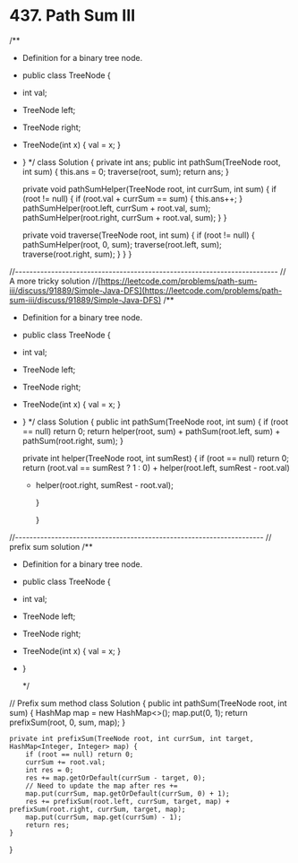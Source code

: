 # 437. Path Sum III

/\*\*

* Definition for a binary tree node.
* public class TreeNode {
* int val;
* TreeNode left;
* TreeNode right;
* TreeNode\(int x\) { val = x; }
* } \*/ class Solution { private int ans; public int pathSum\(TreeNode root, int sum\) { this.ans = 0; traverse\(root, sum\); return ans; }

  private void pathSumHelper\(TreeNode root, int currSum, int sum\) { if \(root != null\) { if \(root.val + currSum == sum\) { this.ans++; } pathSumHelper\(root.left, currSum + root.val, sum\); pathSumHelper\(root.right, currSum + root.val, sum\); } }

  private void traverse\(TreeNode root, int sum\) { if \(root != null\) { pathSumHelper\(root, 0, sum\); traverse\(root.left, sum\); traverse\(root.right, sum\); } } }

//------------------------------------------------------------------------- // A more tricky solution //[https://leetcode.com/problems/path-sum-iii/discuss/91889/Simple-Java-DFS](https://leetcode.com/problems/path-sum-iii/discuss/91889/Simple-Java-DFS) /\*\*

* Definition for a binary tree node.
* public class TreeNode {
* int val;
* TreeNode left;
* TreeNode right;
* TreeNode\(int x\) { val = x; }
* } \*/ class Solution { public int pathSum\(TreeNode root, int sum\) { if \(root == null\) return 0; return helper\(root, sum\) + pathSum\(root.left, sum\) + pathSum\(root.right, sum\); }

  private int helper\(TreeNode root, int sumRest\) { if \(root == null\) return 0; return \(root.val == sumRest ? 1 : 0\) + helper\(root.left, sumRest - root.val\)

  * helper\(root.right, sumRest - root.val\);

    }

    }

//--------------------------------------------------------------------- // prefix sum solution /\*\*

* Definition for a binary tree node.
* public class TreeNode {
* int val;
* TreeNode left;
* TreeNode right;
* TreeNode\(int x\) { val = x; }
* }

  \*/

// Prefix sum method class Solution { public int pathSum\(TreeNode root, int sum\) { HashMap map = new HashMap&lt;&gt;\(\); map.put\(0, 1\); return prefixSum\(root, 0, sum, map\); }

```text
private int prefixSum(TreeNode root, int currSum, int target, HashMap<Integer, Integer> map) {
    if (root == null) return 0;
    currSum += root.val;
    int res = 0;
    res += map.getOrDefault(currSum - target, 0);
    // Need to update the map after res +=
    map.put(currSum, map.getOrDefault(currSum, 0) + 1);
    res += prefixSum(root.left, currSum, target, map) + prefixSum(root.right, currSum, target, map);
    map.put(currSum, map.get(currSum) - 1);
    return res;
}
```

}

